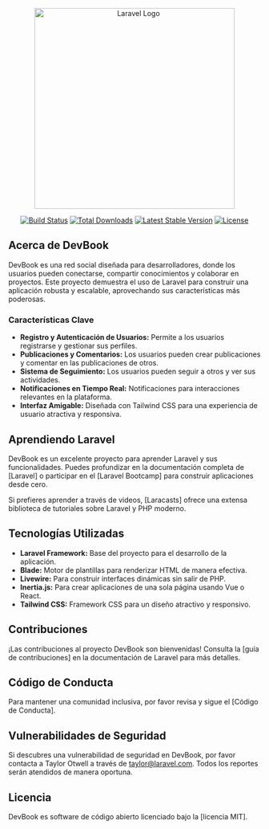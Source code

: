 <p align="center"><a href="https://laravel.com" target="_blank"><img src="https://raw.githubusercontent.com/laravel/art/master/logo-lockup/5%20SVG/2%20CMYK/1%20Full%20Color/laravel-logolockup-cmyk-red.svg" width="400" alt="Laravel Logo"></a></p>

<p align="center">
<a href="https://github.com/laravel/framework/actions"><img src="https://github.com/laravel/framework/workflows/tests/badge.svg" alt="Build Status"></a>
<a href="https://packagist.org/packages/laravel/framework"><img src="https://img.shields.io/packagist/dt/laravel/framework" alt="Total Downloads"></a>
<a href="https://packagist.org/packages/laravel/framework"><img src="https://img.shields.io/packagist/v/laravel/framework" alt="Latest Stable Version"></a>
<a href="https://packagist.org/packages/laravel/framework"><img src="https://img.shields.io/packagist/l/laravel/framework" alt="License"></a>
</p>

## Acerca de DevBook

DevBook es una red social diseñada para desarrolladores, donde los usuarios pueden conectarse, compartir conocimientos y colaborar en proyectos. Este proyecto demuestra el uso de Laravel para construir una aplicación robusta y escalable, aprovechando sus características más poderosas.

### Características Clave

- **Registro y Autenticación de Usuarios:** Permite a los usuarios registrarse y gestionar sus perfiles.
- **Publicaciones y Comentarios:** Los usuarios pueden crear publicaciones y comentar en las publicaciones de otros.
- **Sistema de Seguimiento:** Los usuarios pueden seguir a otros y ver sus actividades.
- **Notificaciones en Tiempo Real:** Notificaciones para interacciones relevantes en la plataforma.
- **Interfaz Amigable:** Diseñada con Tailwind CSS para una experiencia de usuario atractiva y responsiva.

## Aprendiendo Laravel

DevBook es un excelente proyecto para aprender Laravel y sus funcionalidades. Puedes profundizar en la documentación completa de [Laravel] o participar en el [Laravel Bootcamp] para construir aplicaciones desde cero.

Si prefieres aprender a través de videos, [Laracasts] ofrece una extensa biblioteca de tutoriales sobre Laravel y PHP moderno.

## Tecnologías Utilizadas

- **Laravel Framework:** Base del proyecto para el desarrollo de la aplicación.
- **Blade:** Motor de plantillas para renderizar HTML de manera efectiva.
- **Livewire:** Para construir interfaces dinámicas sin salir de PHP.
- **Inertia.js:** Para crear aplicaciones de una sola página usando Vue o React.
- **Tailwind CSS:** Framework CSS para un diseño atractivo y responsivo.

## Contribuciones

¡Las contribuciones al proyecto DevBook son bienvenidas! Consulta la [guía de contribuciones] en la documentación de Laravel para más detalles.

## Código de Conducta

Para mantener una comunidad inclusiva, por favor revisa y sigue el [Código de Conducta].

## Vulnerabilidades de Seguridad

Si descubres una vulnerabilidad de seguridad en DevBook, por favor contacta a Taylor Otwell a través de [taylor@laravel.com](mailto:taylor@laravel.com). Todos los reportes serán atendidos de manera oportuna.

## Licencia

DevBook es software de código abierto licenciado bajo la [licencia MIT].
